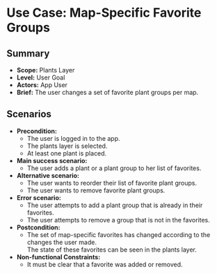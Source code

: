 # Use Case: Map-Specific Favorite Groups

## Summary

- **Scope:** Plants Layer
- **Level:** User Goal
- **Actors:** App User
- **Brief:** The user changes a set of favorite plant groups per map.

## Scenarios

- **Precondition:**
  - The user is logged in to the app.
  - The plants layer is selected.
  - At least one plant is placed.
- **Main success scenario:**
  - The user adds a plant or a plant group to her list of favorites.
- **Alternative scenario:**
  - The user wants to reorder their list of favorite plant groups.
  - The user wants to remove favorite plant groups.
- **Error scenario:**
  - The user attempts to add a plant group that is already in their favorites.
  - The user attempts to remove a group that is not in the favorites.
- **Postcondition:**
  - The set of map-specific favorites has changed according to the changes the user made.  
    The state of these favorites can be seen in the plants layer.
- **Non-functional Constraints:**
  - It must be clear that a favorite was added or removed.

